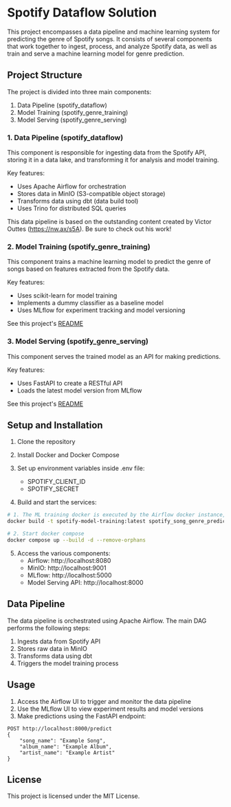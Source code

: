 # Spotify Dataflow Solution

This project encompasses a data pipeline and machine learning system for predicting the genre of Spotify songs. It consists of several components that work together to ingest, process, and analyze Spotify data, as well as train and serve a machine learning model for genre prediction.

## Project Structure

The project is divided into three main components:

1. Data Pipeline (spotify_dataflow)
2. Model Training (spotify_genre_training)
3. Model Serving (spotify_genre_serving)

### 1. Data Pipeline (spotify_dataflow)

This component is responsible for ingesting data from the Spotify API, storing it in a data lake, and transforming it for analysis and model training.

Key features:
- Uses Apache Airflow for orchestration
- Stores data in MinIO (S3-compatible object storage)
- Transforms data using dbt (data build tool)
- Uses Trino for distributed SQL queries

This data pipeline is based on the outstanding content created by Victor Outtes (https://nw.ax/s5A). Be sure to check out his work!

### 2. Model Training (spotify_genre_training)

This component trains a machine learning model to predict the genre of songs based on features extracted from the Spotify data.

Key features:
- Uses scikit-learn for model training
- Implements a dummy classifier as a baseline model
- Uses MLflow for experiment tracking and model versioning

See this project's [README](spotify_song_genre_predictor/spotify_genre_training/README.md)

### 3. Model Serving (spotify_genre_serving)

This component serves the trained model as an API for making predictions.

Key features:
- Uses FastAPI to create a RESTful API
- Loads the latest model version from MLflow

See this project's [README](spotify_song_genre_predictor/spotify_genre_serving/README.md)

## Setup and Installation

1. Clone the repository
2. Install Docker and Docker Compose
3. Set up environment variables inside .env file:
   - SPOTIFY_CLIENT_ID
   - SPOTIFY_SECRET

4. Build and start the services:


```1:6:run.sh
# 1. The ML training docker is executed by the Airflow docker instance, so we need to build it before starting docker compose
docker build -t spotify-model-training:latest spotify_song_genre_predictor/spotify_genre_training/

# 2. Start docker compose
docker compose up --build -d --remove-orphans

```


5. Access the various components:
   - Airflow: http://localhost:8080
   - MinIO: http://localhost:9001
   - MLflow: http://localhost:5000
   - Model Serving API: http://localhost:8000

## Data Pipeline

The data pipeline is orchestrated using Apache Airflow. The main DAG performs the following steps:
1. Ingests data from Spotify API
2. Stores raw data in MinIO
3. Transforms data using dbt
4. Triggers the model training process


## Usage

1. Access the Airflow UI to trigger and monitor the data pipeline
2. Use the MLflow UI to view experiment results and model versions
3. Make predictions using the FastAPI endpoint:

```
POST http://localhost:8000/predict
{
    "song_name": "Example Song",
    "album_name": "Example Album",
    "artist_name": "Example Artist"
}
```

## License

This project is licensed under the MIT License.


